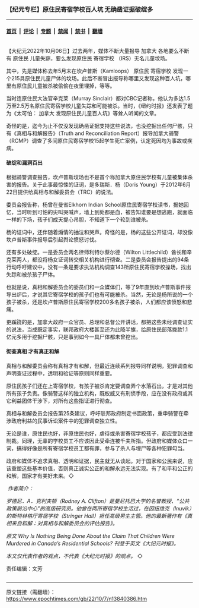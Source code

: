### 【纪元专栏】原住民寄宿学校百人坑 无确凿证据破绽多

---

#### [首页](../../../..?n13840386) &nbsp;|&nbsp; [评论](../../../../../epoch-comment?n13840386) &nbsp;|&nbsp; [专题](../../../../../epoch-special?n13840386) &nbsp;|&nbsp; [禁闻](../../../../../epoch-news?n13840386) &nbsp;|&nbsp; [禁书](../../../../../books?n13840386) &nbsp;|&nbsp; [翻墙](https://github.com/gfw-breaker/nogfw/blob/master/README.md?n13840386)


<div class="column" id="artbody" itemprop="articleBody">
 <!-- article content begin -->
 <p>
  【大纪元2022年10月06日】过去两年，媒体不断大量报导
  <ok href="https://www.epochtimes.com/gb/tag/%E5%8A%A0%E6%8B%BF%E5%A4%A7.html">
   加拿大
  </ok>
  各地要么不断有
  <ok href="https://www.epochtimes.com/gb/tag/%E5%8E%9F%E4%BD%8F%E6%B0%91.html">
   原住民
  </ok>
  儿童失踪，要么发现原住民
  <ok href="https://www.epochtimes.com/gb/tag/%E5%AF%84%E5%AE%BF%E5%AD%A6%E6%A0%A1.html">
   寄宿学校
  </ok>
  （IRS）无名儿童坟场。
 </p>
 <p>
  其中，先是媒体称去年5月末在坎卢普斯（Kamloops）
  <ok href="https://www.epochtimes.com/gb/tag/%E5%8E%9F%E4%BD%8F%E6%B0%91.html">
   原住民
  </ok>
  <ok href="https://www.epochtimes.com/gb/tag/%E5%AF%84%E5%AE%BF%E5%AD%A6%E6%A0%A1.html">
   寄宿学校
  </ok>
  发现一个215具原住民儿童尸体的坟场。此后不断冒出报导称哪里又发现这种百人坑，哪里有原住民儿童被杀被偷偷在夜里埋掉，等等。
 </p>
 <p>
  当时连原住民大法官辛克莱（Murray Sinclair）都对CBC记者称，他认为多达1.5万至2.5万名原住民寄宿学校儿童失踪和可能被杀。当时，《纽约时报》还发表了题为《太可怕：
  <ok href="https://www.epochtimes.com/gb/tag/%E5%8A%A0%E6%8B%BF%E5%A4%A7.html">
   加拿大
  </ok>
  发现原住民儿童百人坑》等耸人听闻的文章。
 </p>
 <p>
  奇怪的是，迄今为止不仅没发现确凿证据支持这些说法，也没挖掘出任何尸骸，只有《真相与和解报告》（Truth and Reconciliation Report）报导加拿大骑警（RCMP）调查了多间原住民寄宿学校15起学生死亡案例，认定死因均为事故或疾病。
 </p>
 <h4>
  破绽和漏洞百出
 </h4>
 <p>
  根据骑警调查报告，坎卢普斯坟场也不是首个称加拿大原住民学校有儿童被集体杀害的报告。关于此事最惊悚的证词，是多瑞斯．杨（Doris Young）于2012年6月22日提供给真相与和解委员会（TRC）的说法。
 </p>
 <p>
  委员会报告称，杨曾在曼省Elkhorn Indian School原住民寄宿学校读书，据她回忆，当时听到可怕的尖叫哭喊声，墙上到处都是血，被告知谁要是想逃跑，就面临一样的下场，孩子们成天提心吊胆，不知道下一个轮到谁被杀。
 </p>
 <p>
  杨的证词中，还伴随着煽情的抽泣和哭声。奇怪的是，杨的这些公开证词，却没像坎卢普斯事件报导后引起舆论愤怒讨伐。
 </p>
 <p>
  还有多处破绽。一是委员会两名律师利特尔蔡尔德（Wilton Littlechild）酋长和辛克莱两人，都没将杨女证词转交相关机构进行彻查。二是委员会报告提出的94条行动呼吁建议中，没有一条是要求执法机构调查143所原住民寄宿学校操场，找出失踪和被杀孩子尸体。
 </p>
 <p>
  也就是说，真相和解委员会的委员们和一众媒体们，等了9年直到坎卢普斯事件报导出炉后，才说其它寄宿学校的孩子们也有可能被杀。当然，无论是杨所说的一个孩子被杀，还是坎卢普斯原住民寄宿学校200多名孩子被杀，人们都应该愤怒和悲痛。
 </p>
 <p>
  更蹊跷的是，加拿大政府一众官员、总理和总督公开讲话，都把这些未经调查证实的说法，当成既定事实，联邦政府大楼甚至还为此降半旗，给原住民部落拨款1.1亿元多用于挖掘尸骸，只是事到如今一具尸体都未曾挖出。
 </p>
 <h4>
  彻查真相 才有真正和解
 </h4>
 <p>
  真相与和解委员会称有真相才有和解，但最近连续系列报导同样说明，犯罪调查和声明查证过程中，透明和验证等原则同样重要。
 </p>
 <p>
  原住民孩子们还在上寄宿学校，有孩子被杀肯定要调查弄个水落石出，才是对其他所有孩子负责。像骑警这样的独立机构，既权威又有刑侦手段，应在没有政府或其它利益团体干涉下，对所有这些指证进行彻查。
 </p>
 <p>
  真相与和解委员会报告第25条建议，呼吁联邦政府制定书面政策，重申骑警在牵涉政府利益的民事诉讼案件中的犯罪调查独立性。
 </p>
 <p>
  无论是谁，原住民也好，非原住民也好，虐待或杀害寄宿学校孩子，都应受到法律制裁。同理，无辜的学校员工不应该因此受牵连被千夫所指。但政府和媒体众口一词，搞得好像是所有寄宿学校员工都有罪，参与了杀人与埋尸等各种犯罪勾当。
 </p>
 <p>
  政府和媒体不追求真相、透明和证据，民主就无从谈起。对于国家和公民来说，应该重塑这些基本价值，否则真正诚实公正的和解永远无法实现。有了和平和公正的和解，国家才有美好未来。◇
 </p>
 <p>
  <ok href="https://i.epochtimes.com/assets/uploads/2021/07/id13122796-WEB_Clifton-Rod.jpg">
   <img alt="" class="wp-image-13122796 alignleft" src="https://i.epochtimes.com/assets/uploads/2021/07/id13122796-WEB_Clifton-Rod.jpg"/>
  </ok>
  <em>
   作者简介：
  </em>
 </p>
 <p>
  <em>
   罗德尼．A．克利夫顿（Rodney A. Clifton）是曼尼托巴大学的名誉教授、“公共政策前沿中心”的高级研究员。他曾在两所寄宿学校生活过，在因纽维克（Inuvik）的斯特林格厅寄宿学校（Stringer Hall）担任高级男生主管。他的最新著作有《真相来自和解：对真相与和解委员会的评估报告》。
  </em>
 </p>
 <p>
  <em>
   原文
   <ok href="https://www.theepochtimes.com/why-is-nothing-being-done-about-the-claim-that-children-were-murdered-in-canadas-residential-schools_4757729.html">
    Why Is Nothing Being Done About the Claim That Children Were Murdered in Canada’s Residential Schools?
   </ok>
   刊登于英文《大纪元时报》。
  </em>
 </p>
 <p>
  <em>
   本文仅代表作者的观点，不代表《大纪元时报》的观点。
  </em>
  ◇
 </p>
 <p>
  责任编辑：文芳
 </p>
 <!-- article content end -->
</div>


---

原文链接（需翻墙）：https://www.epochtimes.com/gb/22/10/7/n13840386.htm